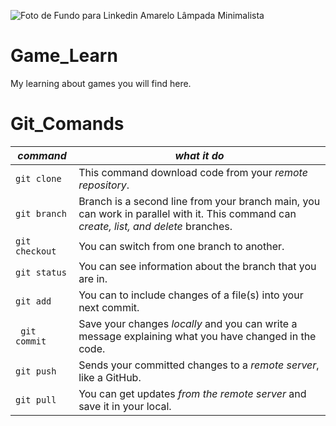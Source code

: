 
![Foto de Fundo para Linkedin Amarelo Lâmpada Minimalista](https://github.com/srtisa/game_learn/assets/125141174/b3af3066-16b8-4149-8a4c-f149edcafdf8)

# Game_Learn
My learning about games you will find here.


# Git_Comands
| ***command*** | ***what it do***|
|---------------|-----------------|
| `git clone`  | This command download code from your *remote repository*.|
| `git branch` | Branch is a second line from your branch main, you can work in parallel with it. This command can *create, list, and delete* branches.
| `git checkout`   | You can switch from one branch to another.|
| `git status` | You can see information about the branch that you are in.|
| `git add ` | You can to include changes of a file(s) into your next commit.|
| ` git commit` | Save your changes *locally* and you can write a message explaining what you have changed in the code.|
| `git push ` | Sends your committed changes to a *remote server*, like a GitHub.|
| `git pull` | You can get updates *from the remote server* and save it in your local.|
